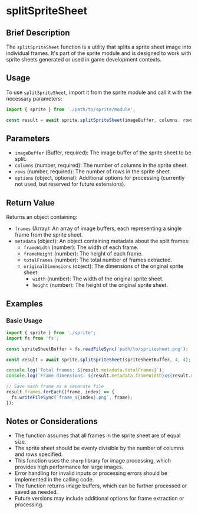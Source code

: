 # splitSpriteSheet

## Brief Description

The `splitSpriteSheet` function is a utility that splits a sprite sheet image into individual frames. It's part of the sprite module and is designed to work with sprite sheets generated or used in game development contexts.

## Usage

To use `splitSpriteSheet`, import it from the sprite module and call it with the necessary parameters:

```javascript
import { sprite } from './path/to/sprite/module';

const result = await sprite.splitSpriteSheet(imageBuffer, columns, rows, options);
```

## Parameters

- `imageBuffer` (Buffer, required): The image buffer of the sprite sheet to be split.
- `columns` (number, required): The number of columns in the sprite sheet.
- `rows` (number, required): The number of rows in the sprite sheet.
- `options` (object, optional): Additional options for processing (currently not used, but reserved for future extensions).

## Return Value

Returns an object containing:

- `frames` (Array<Buffer>): An array of image buffers, each representing a single frame from the sprite sheet.
- `metadata` (object): An object containing metadata about the split frames:
  - `frameWidth` (number): The width of each frame.
  - `frameHeight` (number): The height of each frame.
  - `totalFrames` (number): The total number of frames extracted.
  - `originalDimensions` (object): The dimensions of the original sprite sheet:
    - `width` (number): The width of the original sprite sheet.
    - `height` (number): The height of the original sprite sheet.

## Examples

### Basic Usage

```javascript
import { sprite } from './sprite';
import fs from 'fs';

const spriteSheetBuffer = fs.readFileSync('path/to/spritesheet.png');

const result = await sprite.splitSpriteSheet(spriteSheetBuffer, 4, 4);

console.log(`Total frames: ${result.metadata.totalFrames}`);
console.log(`Frame dimensions: ${result.metadata.frameWidth}x${result.metadata.frameHeight}`);

// Save each frame as a separate file
result.frames.forEach((frame, index) => {
  fs.writeFileSync(`frame_${index}.png`, frame);
});
```

## Notes or Considerations

- The function assumes that all frames in the sprite sheet are of equal size.
- The sprite sheet should be evenly divisible by the number of columns and rows specified.
- This function uses the `sharp` library for image processing, which provides high performance for large images.
- Error handling for invalid inputs or processing errors should be implemented in the calling code.
- The function returns image buffers, which can be further processed or saved as needed.
- Future versions may include additional options for frame extraction or processing.